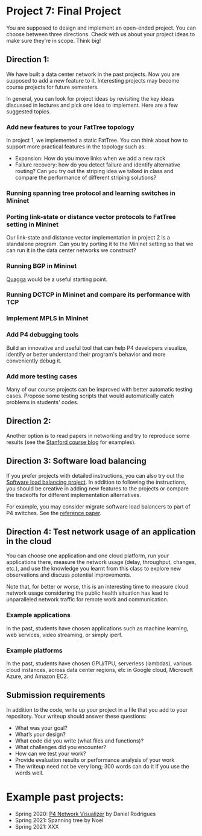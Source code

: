 # Project 7: Final Project

You are supposed to design and implement an open-ended project. You can choose between three directions. Check with us about your project ideas to make sure they’re in scope. Think big!

## Direction 1:
We have built a data center network in the past projects. Now you are supposed to add a new feature to it. Interesting projects may become course projects for future semesters. 

In general, you can look for project ideas by revisiting the key ideas discussed in lectures and pick one idea to implement. 
Here are a few suggested topics. 

### Add new features to your FatTree topology
In project 1, we implemented a static FatTree. You can think about how to support more practical features in the topology such as:
- Expansion: How do you move links when we add a new rack
- Failure recovery: how do you detect failure and identify alternative routing? Can you try out the striping idea we talked in class and compare the performance of different striping solutions?

### Running spanning tree protocol and learning switches in Mininet

### Porting link-state or distance vector protocols to FatTree setting in Mininet
Our link-state and distance vector implementation in project 2 is a standalone program. Can you try porting it to the Mininet setting so that we can run it in the data center networks we construct?

### Running BGP in Mininet
[Quagga](https://www.quagga.net/) would be a useful starting point. 

### Running DCTCP in Mininet and compare its performance with TCP

### Implement MPLS in Mininet 

### Add P4 debugging tools
Build an innovative and useful tool that can help P4 developers visualize, identify or better understand their program's behavior and more conveniently debug it.

### Add more testing cases 
Many of our course projects can be improved with better automatic testing cases. Propose some testing scripts that would automatically catch problems in students' codes.

## Direction 2:
Another option is to read papers in networking and try to reproduce some results (see the [Stanford course blog](https://reproducingnetworkresearch.wordpress.com/) for examples).

## Direction 3: Software load balancing
If you prefer projects with detailed instructions, you can also try out the [Software load balancing project](LoadBalancing.md). In addition to following the instructions, you should be creative in adding new features to the projects or compare the tradeoffs for different implementation alternatives. 

For example, you may consider migrate software load balancers to part of P4 switches. See the [reference paper](http://minlanyu.seas.harvard.edu/writeup/sigcomm17.pdf). 

## Direction 4: Test network usage of an application in the cloud

You can choose one application and one cloud platform, run your applications there, measure the network usage (delay, throughput, changes, etc.), and use the knowledge you learnt from this class to explore new observations and discuss potential improvements.

Note that, for better or worse, this is an interesting time to measure cloud network usage considering the public health situation has lead to unparalleled network traffic for remote work and communication.

### Example applications
In the past, students have chosen applications such as machine learning, web services, video streaming, or simply iperf. 

### Example platforms
In the past, students have chosen GPU/TPU, serverless (lambdas), various cloud instances, across data center regions, etc in Google cloud, Microsoft Azure, and Amazon EC2.

## Submission requirements 
In addition to the code, write up your project in a file that you add to your repository. Your writeup should answer these questions:

- What was your goal?
- What’s your design?
- What code did you write (what files and functions)?
- What challenges did you encounter?
- How can we test your work?
- Provide evaluation results or performance analysis of your work
- The writeup need not be very long; 300 words can do it if you use the words well.


# Example past projects:
- Spring 2020: [P4 Network Visualizer](https://github.com/Danieltech99/P4-Network-Visualizer) by Daniel Rodrigues
- Spring 2021: Spanning tree by Noel
- Spring 2021: XXX


<!--
### Inband Network Telemetry (INT)
Telemetry we used in this course so far usually is based off of transfering data to the control plane in some way, for example, writing to registers and having controllers read the registers. This often has a large overhead and is slow.
Inbad Network Telemetry(INT) is a way to monitor and observe network events. INT operates entirely in the dataplane, allowing data to be transfered faster and at a higher granularity.
INT works by writing data that needs to be monitored into the packet header in the p4 code. The receiver host then parses the data out of the packet header, allowing for more visualization or analysis. Parsing the packet header can be done through something like [scapy](https://scapy.readthedocs.io/en/latest/).
#### Resources
[INT p4 video](https://www.youtube.com/watch?v=FOOL5BeHNVY)
[INT spec](https://p4.org/assets/INT-current-spec.pdf)
[Multi-Hop Route Inspection (MRI)](https://github.com/p4lang/tutorials/tree/master/exercises/mri)
This is a scaled down version of INT. Does not work for larger amounts of hops, as ipv4 headers have a max length because of the ihl field.
-->
